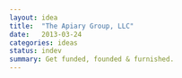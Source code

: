 ```yaml
---
layout: idea
title:  "The Apiary Group, LLC"
date:   2013-03-24
categories: ideas
status: indev
summary: Get funded, founded & furnished.
---
```

